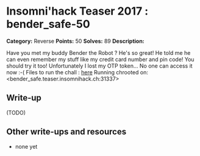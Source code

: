 # Insomni'hack Teaser 2017 : bender_safe-50

**Category:** Reverse
**Points:** 50
**Solves:** 89
**Description:**

Have you met my buddy Bender the Robot ? He's so great!
He told me he can even remember my stuff like my credit
card number and pin code! You should try it too!
Unfortunately I lost my OTP token... No one can access it now :-(
Files to run the chall : [here](bender-safe.tgz)
Running chrooted on: <bender_safe.teaser.insomnihack.ch:31337>

## Write-up

(TODO)

## Other write-ups and resources

* none yet
